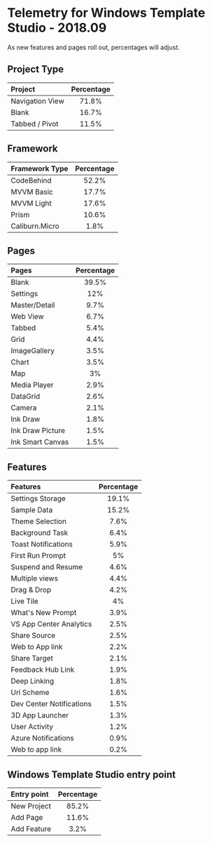 # Telemetry for Windows Template Studio - 2018.09

As new features and pages roll out, percentages  will adjust.

## Project Type

|Project|Percentage|
|:---|:---:|
|Navigation View|71.8%|
|Blank|16.7%|
|Tabbed / Pivot|11.5%|

## Framework

|Framework Type|Percentage|
|:---|:---:|
|CodeBehind|52.2%|
|MVVM Basic|17.7%|
|MVVM Light|17.6%|
|Prism|10.6%|
|Caliburn.Micro|1.8%|

## Pages

|Pages|Percentage|
|:---|:---:|
|Blank|39.5%|
|Settings|12%|
|Master/Detail|9.7%|
|Web View|6.7%|
|Tabbed|5.4%|
|Grid|4.4%|
|ImageGallery|3.5%|
|Chart|3.5%|
|Map|3%|
|Media Player|2.9%|
|DataGrid|2.6%|
|Camera|2.1%|
|Ink Draw|1.8%|
|Ink Draw Picture|1.5%|
|Ink Smart Canvas|1.5%|

## Features

|Features|Percentage|
|:---|:---:|
|Settings Storage|19.1%|
|Sample Data|15.2%|
|Theme Selection|7.6%|
|Background Task|6.4%|
|Toast Notifications|5.9%|
|First Run Prompt|5%|
|Suspend and Resume|4.6%|
|Multiple views|4.4%|
|Drag & Drop|4.2%|
|Live Tile|4%|
|What's New Prompt|3.9%|
|VS App Center Analytics|2.5%|
|Share Source|2.5%|
|Web to App link|2.2%|
|Share Target|2.1%|
|Feedback Hub Link|1.9%|
|Deep Linking|1.8%|
|Uri Scheme|1.6%|
|Dev Center Notifications|1.5%|
|3D App Launcher|1.3%|
|User Activity|1.2%|
|Azure Notifications|0.9%|
|Web to app link|0.2%|

## Windows Template Studio entry point

|Entry point|Percentage|
|:---|:---:|
|New Project|85.2%|
|Add Page|11.6%|
|Add Feature|3.2%|
